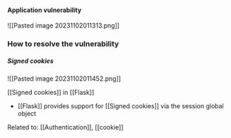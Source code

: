 #### Application vulnerability
![[Pasted image 20231102011313.png]]

### How to resolve the vulnerability
##### Signed cookies
![[Pasted image 20231102011452.png]]

[[Signed cookies]] in [[Flask]]
- [[Flask]] provides support for [[Signed cookies]] via the session global object

Related to: [[Authentication]], [[cookie]]